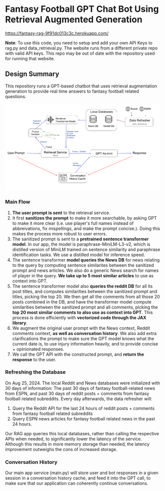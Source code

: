 # Fantasy Football GPT Chat Bot Using Retrieval Augmented Generation
https://fantasy-rag-9f91dc013c3c.herokuapp.com/

**Note**: To use this code, you need to setup and add your own API Keys to rag.py and data_retrieval.py. The website runs from a different private repo with valid API keys. This repo may be out of date with the repository used for running that website.


## Design Summary
This repository runs a GPT-based chatbot that uses retrieval augmentation generation to provide real time answers to fantasy football related questions.

![Alt Text](rag_app_design.png)

### Main Flow
1) **The user prompt is sent** to the retrieval service.
2) It first **sanitizes the prompt** to make it more searchable, by asking GPT to make it more clear (i.e. use player's full names instead of abbreivations, fix mispellings, and make the prompt concise.). Doing this makes the process more robust to user errors.
3) The sanitized prompt is sent to a **pretrained sentence transformer model**. In our app, the model is paraphrase-MiniLM-L3-v2, which is distilled version of MiniLM trained on sentence similarity and paraphrase identification tasks. We use a distilled model for inference speed.
4) The sentence transformer **model queries the News DB** for news relating to the query by computing sentence similarites between the sanitized prompt and news articles. We also do a generic News search for names of player in the query. **We take up to 5 most similar articles** to use as context into GPT.
5) The sentence transformer model also **queries the reddit DB** for all its post titles, and computes similarities between the sanitized prompt and titles, picking the top 20. We then get all the comments from all those 20 posts combined in the DB, and have the transformer model compute similarities between the sanitized prompt and all comments, picking the **top 20 most similar comments to also use as context into GPT**. This process is done efficiently with **vectorized code through the JAX library**.
6) We augment the original user prompt with the News context, Reddit comments context, **as well as conversation history**. We also add extra clarifications the prompt to make sure the GPT model knows what the current date is, to use injury information heavily, and to provide concise + opinionated responses.
7) We call the GPT API with the constructed prompt, and **return the response** to the user.

### Refreshing the Database
On Aug 25, 2024. The local Reddit and News databases were initialized with 30 days of information: The past 30 days of fantasy football-related news from ESPN, and past 30 days of reddit posts + comments from fantasy football related subreddits. Every day afterwards, the data refresher will:
1) Query the Reddit API for the last 24 hours of reddit posts + comments from fantasy football related subreddits
2) Query ESPN news articles for fantasy football related news in the past 24 hours.

Our RAG app queries this local databases, rather than calling the respective APIs when needed, to significantly lower the latency of the service. Although this results in more memory storage than needed, the latency improvement outweighs the cons of increased storage.

### Conversation History
Our main app service (main.py) will store user and bot responses in a given session in a conversation history cache, and feed it into the GPT call, to make sure that our application can coherently continue conversations.
